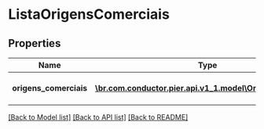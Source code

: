 # ListaOrigensComerciais

## Properties
Name | Type | Description | Notes
------------ | ------------- | ------------- | -------------
**origens_comerciais** | [**\br.com.conductor.pier.api.v1_1.model\OrigemComercial[]**](OrigemComercial.md) | Lista de origens comerciais | [optional] 

[[Back to Model list]](../README.md#documentation-for-models) [[Back to API list]](../README.md#documentation-for-api-endpoints) [[Back to README]](../README.md)


